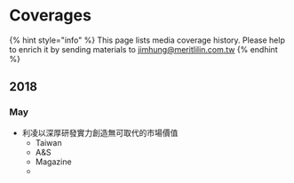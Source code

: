# Coverages

{% hint style="info" %}
This page lists media coverage history.  Please help to enrich it by sending materials to jimhung@meritlilin.com.tw
{% endhint %}

## 2018

### May

* 利凌以深厚研發實力創造無可取代的市場價值
  * Taiwan
  * A&S
  * Magazine
  * 



